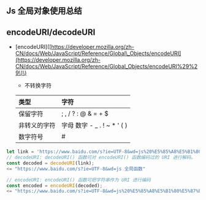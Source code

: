 ## Js 全局对象使用总结

## encodeURI/decodeURI

* \[encodeURI\]\([https://developer.mozilla.org/zh-CN/docs/Web/JavaScript/Reference/Global\_Objects/encodeURI](https://developer.mozilla.org/zh-CN/docs/Web/JavaScript/Reference/Global_Objects/encodeURI%29%29\)\)

  * 不转换字符

  | 类型 | 字符 |
  | :--- | :--- |
  | 保留字符 | ; , / ? : @ & = + $ |
  | 非转义的字符 | 字母 数字 - \_ . ! ~ \* ' \( \) |
  | 数字符号 | \# |

```javascript
let link = 'https://www.baidu.com/s?ie=UTF-8&wd=js%20%E5%85%A8%E5%B1%80%E5%87%BD%E6%95%B0';
// decodeURI: decodeURI() 函数可对 encodeURI() 函数编码过的 URI 进行解码。
const decoded = decodeURI(link);
<= "https://www.baidu.com/s?ie=UTF-8&wd=js 全局函数"

// encodeURI: encodeURI() 函数可把字符串作为 URI 进行编码
const encoded = encodeURI(decoded);
<= "https://www.baidu.com/s?ie=UTF-8&wd=js%20%E5%85%A8%E5%B1%80%E5%87%BD%E6%95%B0"
```




